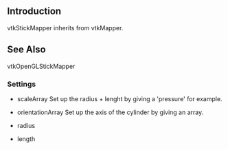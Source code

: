## Introduction

vtkStickMapper inherits from vtkMapper.

## See Also

vtkOpenGLStickMapper

### Settings

* scaleArray
  Set up the radius + lenght by giving a 'pressure' for example.

* orientationArray
  Set up the axis of the cylinder by giving an array.

* radius

* length
